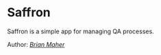 # Saffron

Saffron is a simple app for managing QA processes.

Author: [*Brian Maher*](http://twitter.com/bmaher_qa)